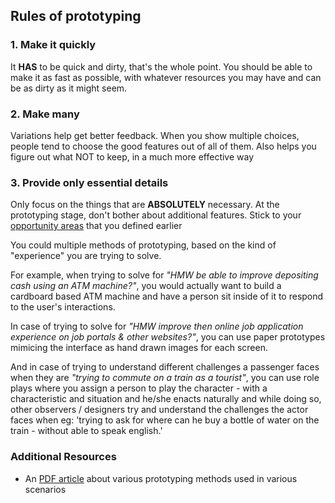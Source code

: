 ## Rules of prototyping


### 1. Make it quickly

It **HAS** to be quick and dirty, that's the whole point. You should be able to make it as fast as possible, with whatever resources you may have and can be as dirty as it might seem.


### 2. Make many

Variations help get better feedback. When you show multiple choices, people tend to choose the good features out of all of them. Also helps you figure out what NOT to keep, in a much more effective way


### 3. Provide only essential details

Only focus on the things that are **ABSOLUTELY** necessary. At the prototyping stage, don't bother about additional features. Stick to your [opportunity areas]() that you defined earlier


You could multiple methods of prototyping, based on the kind of "experience" you are trying to solve.

For example, when trying to solve for _"HMW be able to improve depositing cash using an ATM machine?"_, you would actually want to build a cardboard based ATM machine and have a person sit inside of it to respond to the user's interactions.

In case of trying to solve for _"HMW improve then online job application experience on job portals & other websites?"_, you can use paper prototypes mimicing the interface as hand drawn images for each screen.

And in case of trying to understand different challenges a passenger faces when they are _"trying to commute on a train as a tourist"_, you can use role plays where you assign a person to play the character - with a characteristic and situation and he/she enacts naturally and while doing so, other observers / designers try and understand the challenges the actor faces when eg: 'trying to ask for where can he buy a bottle of water on the train - without able to speak english.'

### Additional Resources

- An [PDF article](https://new-ideo-com.s3.amazonaws.com/assets/files/pdfs/news/FultonSuriBuchenau-Experience_PrototypingACM_8-00.pdf) about various prototyping methods used in various scenarios